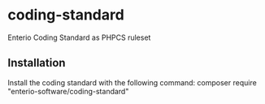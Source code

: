 # coding-standard
Enterio Coding Standard as PHPCS ruleset

## Installation
Install the coding standard with the following command:
    composer require "enterio-software/coding-standard"
